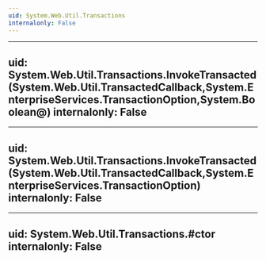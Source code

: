 ```yaml
---
uid: System.Web.Util.Transactions
internalonly: False
---
```


---
uid: System.Web.Util.Transactions.InvokeTransacted(System.Web.Util.TransactedCallback,System.EnterpriseServices.TransactionOption,System.Boolean@)
internalonly: False
---

---
uid: System.Web.Util.Transactions.InvokeTransacted(System.Web.Util.TransactedCallback,System.EnterpriseServices.TransactionOption)
internalonly: False
---

---
uid: System.Web.Util.Transactions.#ctor
internalonly: False
---
